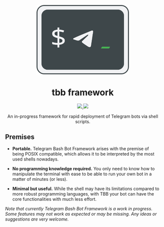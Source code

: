 <div align="center">
  <img src="assets/logo.svg" alt="logo" width="300" />
  <h1>tbb framework</h1>
  <a href="https://github.com/PandaFoss/TelegramBashBotsFramework/blob/main/LICENSE">
    <img src="https://img.shields.io/github/license/PandaFoss/TelegramBashBotsFramework">
  </a>
  <a href="https://github.com/PandaFoss/TelegramBashBotsFramework">
    <img src="https://img.shields.io/badge/version-v0.1.0--alpha1-blue">
  </a>

  An in-progress framework for rapid deployment of Telegram bots via shell scripts.
</div>

## Premises

- **Portable.** Telegram Bash Bot Framework arises with the premise of being POSIX compatible, which allows it to be interpreted by the most used shells nowadays.

- **No programming knowledge required.** You only need to know how to manipulate the terminal with ease to be able to run your own bot in a matter of minutes (or less).

- **Minimal but useful.** While the shell may have its limitations compared to more robust programming languages, with TBB your bot can have the core functionalities with much less effort.

*Note that currently Telegram Bash Bot Framework is a work in progress. Some features may not work as expected or may be missing. Any ideas or suggestions are very welcome.*
